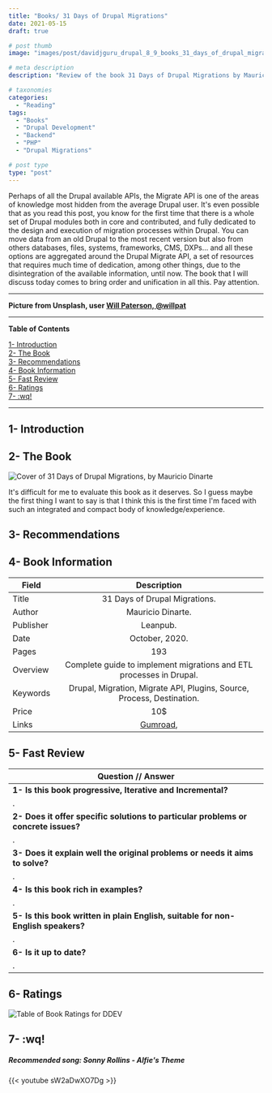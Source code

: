 ```yaml
---
title: "Books/ 31 Days of Drupal Migrations"
date: 2021-05-15
draft: true

# post thumb
image: "images/post/davidjguru_drupal_8_9_books_31_days_of_drupal_migrations_main.png"

# meta description
description: "Review of the book 31 Days of Drupal Migrations by Mauricio Dinarte"

# taxonomies
categories: 
  - "Reading"
tags:
  - "Books"
  - "Drupal Development"
  - "Backend"
  - "PHP"
  - "Drupal Migrations"

# post type
type: "post"
---
```



Perhaps of all the Drupal available APIs, the Migrate API is one of the areas of knowledge most hidden from the average Drupal user. It's even possible that as you read this post, you know for the first time that there is a whole set of Drupal modules both in core and contributed, and fully dedicated to the design and execution of migration processes within Drupal. You can move data from an old Drupal to the most recent version but also from others databases, files, systems, frameworks, CMS, DXPs... and all these options are aggregated around the Drupal Migrate API, a set of resources that requires much time of dedication, among other things, due to the disintegration of the available information, until now. The book that I will discuss today comes to bring order and unification in all this. Pay attention.  

--------------------------------------------------------------------------------------
**Picture from Unsplash, user [Will Paterson, @willpat](https://unsplash.com/@willpat)**

  
---------------------------------------------------------------------------------

**Table of Contents**  
<!-- TOC -->  
[1- Introduction](#1--introduction)  
[2- The Book](#2--the-book)  
[3- Recommendations](#3--recommendations)  
[4- Book Information](#4--book-information)  
[5- Fast Review](#5--fast-review)  
[6- Ratings](#6--ratings)  
[7- :wq!](#7--wq)  
<!-- /TOC -->

-------------------------------------------------------------------------------

## 1- Introduction

 
 



## 2- The Book

![Cover of 31 Days of Drupal Migrations, by Mauricio Dinarte](../../images/post/davidjguru_drupal_8_9_books_31_days_of_drupal_migrations_one.png)


It's difficult for me to evaluate this book as it deserves. So I guess maybe the first thing I want to say is that I think this is the first time I'm faced with such an integrated and compact body of knowledge/experience. 





## 3- Recommendations



## 4- Book Information

| Field         | Description   |
| ------------- |:-------------:|
| Title         | 31 Days of Drupal Migrations. |
| Author      | Mauricio Dinarte.      |
| Publisher | Leanpub.      |
| Date | October, 2020.      |
| Pages |   193   |
| Overview | Complete guide to implement migrations and ETL processes in Drupal.      |
| Keywords | Drupal, Migration, Migrate API, Plugins, Source, Process, Destination.      |
| Price | 10$      |
| Links | [Gumroad](https://gumroad.com/l/31-days-of-drupal-migrations),      |


## 5- Fast Review

| Question // Answer         | 
| ------------- |
| **1- Is this book progressive, Iterative and Incremental?**         |
| .         |
| **2- Does it offer specific solutions to particular problems or concrete issues?**         |
| .         |
| **3- Does it explain well the original problems or needs it aims to solve?**       |
| .        |
| **4- Is this book rich in examples?**         |
| .          |
| **5- Is this book written in plain English, suitable for non-English speakers?**          |
| .         |
| **6- Is it up to date?**         |
| .          |


## 6- Ratings

![Table of Book Ratings for DDEV](../../images/post/davidjguru_drupal_8_9_books_31_days_of_drupal_migrations_rating_table.png)


## 7- :wq!


##### Recommended song: Sonny Rollins - Alfie's Theme

{{< youtube sW2aDwXO7Dg >}}

